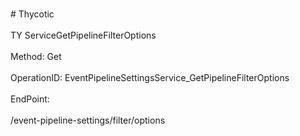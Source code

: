 <br>#     Thycotic</br>
<br>TY ServiceGetPipelineFilterOptions</br>
<br>Method: Get</br>
<br>OperationID: EventPipelineSettingsService_GetPipelineFilterOptions</br>
<br>EndPoint:</br>
<br>/event-pipeline-settings/filter/options</br>
